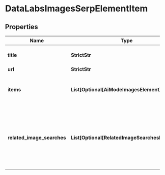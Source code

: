 # DataLabsImagesSerpElementItem


## Properties

| Name | Type | Description | Notes |
|------------ | ------------- | ------------- | -------------|
**title** | **StrictStr** | title of the result in SERP |[optional]|
**url** | **StrictStr** | sitelink URL |[optional]|
**items** | **List[Optional[AiModeImagesElement]]** | elements of search results found in SERP |[optional]|
**related_image_searches** | **List[Optional[RelatedImageSearchesElement]]** | contains keywords and images related to the specified search term<br>if there are none, equals null |[optional]|